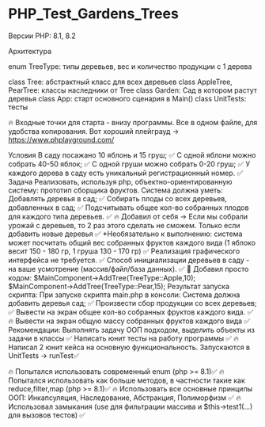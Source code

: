 # PHP_Test_Gardens_Trees
  Версии PHP: 8.1, 8.2


Архитектура

  enum TreeType: типы деревьев, вес и количество продукции с 1 дерева
  
  class Tree: абстрактный класс для всех деревьев
  class AppleTree, PearTree: классы наследники от Tree
  class Garden: Сад в котором растут деревья
  class App: старт основного сценария в Main()
  class UnitTests: тесты

🔥 Входные точки для старта - внизу программы.
Все в одном файле, для удобства копирования. Вот хороший плейграуд -> https://www.phplayground.com/


Условия
    В саду посажано 10 яблонь и 15 груш; ✅
    С одной яблони можно собрать 40-50 яблок; ✅
    С одной груши можно собрать 0-20 груш; ✅
    У каждого дерева в саду есть уникальный регистрационный номер. ✅
Задача
    Реализовать, используя php, объектно-ориентированную систему: прототип сборщика фруктов.
    Система должна уметь:
        Добавлять деревья в сад; ✅
        Собирать плоды со всех деревьев, добавленных в сад; ✅
        Подсчитывать общее кол-во собранных плодов для каждого типа деревьев. ✅
        🔥 Добавил от себя -> Если мы собрали урожай с деревьев, то 2 раз этого сделать не сможем. Только если добавить новые деревья ✅
    *Необязательно к выполнению: 
        система может посчитать общий вес собранных фруктов каждого вида (1 яблоко весит 150 - 180 гр, 1 груша 130 - 170 гр) ✅
    Реализация графического интерфейса не требуется. ✅
    Способ инициализации деревьев в саду - на ваше усмотрение (массив/файл/база данных). ✅
        🔔 Добавил просто кодом:
            $MainComponent->AddTree(TreeType::Apple,10);
            $MainComponent->AddTree(TreeType::Pear,15);
    Результат запуска скрипта:
        При запуске скрипта main.php в консоли: 
        Система должна добавить деревья сад; ✅
        Произвести сбор продукции со всех деревьев; ✅
        Вывести на экран общее кол-во собранных фруктов каждого вида. ✅
        🔥 Вывести на экран общую массу собранных фруктов каждого вида ✅
Рекомендации: 
    Выполнять задачу ООП подходом, выделить объекты из задачи в классы ✅
    Написать юнит тесты на работу программы ✅
        🔥 Написал 2 юнит кейса на основную функциональность. Запускаются в UnitTests -> runTest✅

🔥 Попытался использовать современный enum (php >= 8.1)✅
🔥 Попытался использовать как больше методов, в частности такие как reduce,filter,map (php >= 8.1)✅
🔥 Использовать все основные принципы ООП: Инкапсуляция, Наследование, Абстракция, Полиморфизм ✅
🔥 Использовал замыкания  (use для фильтрации массива и $this->test1(...) для вызовов тестов) ✅
